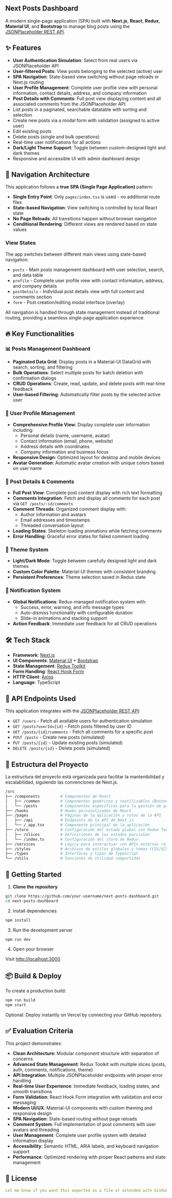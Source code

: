 ## Next Posts Dashboard

A modern single-page application (SPA) built with **Next.js**, **React**, **Redux**, **Material UI**, and **Bootstrap** to manage blog posts using the [JSONPlaceholder REST API](https://jsonplaceholder.typicode.com/guide/).

## ✨ Features

- **User Authentication Simulation**: Select from real users via JSONPlaceholder API
- **User-filtered Posts**: View posts belonging to the selected (active) user
- **SPA Navigation**: State-based view switching without page reloads or Next.js routing
- **User Profile Management**: Complete user profile view with personal information, contact details, address, and company information
- **Post Details with Comments**: Full post view displaying content and all associated comments from the JSONPlaceholder API
- List posts in a paginated, searchable datatable with sorting and selection
- Create new posts via a modal form with validation (assigned to active user)
- Edit existing posts
- Delete posts (single and bulk operations)
- Real-time user notifications for all actions
- **Dark/Light Theme Support**: Toggle between custom-designed light and dark themes
- Responsive and accessible UI with admin dashboard design

## 🧭 Navigation Architecture

This application follows a **true SPA (Single Page Application)** pattern:

- **Single Entry Point**: Only `pages/index.tsx` is used - no additional route files
- **State-based Navigation**: View switching is controlled by local React state
- **No Page Reloads**: All transitions happen without browser navigation
- **Conditional Rendering**: Different views are rendered based on state values

### View States

The app switches between different main views using state-based navigation:

- `posts` - Main posts management dashboard with user selection, search, and data table
- `profile` - Complete user profile view with contact information, address, and company details
- `postDetails` - Individual post details view with full content and comments section
- `form` - Post creation/editing modal interface (overlay)

All navigation is handled through state management instead of traditional routing, providing a seamless single-page application experience.

## 🔥 Key Functionalities

### 📊 Posts Management Dashboard

- **Paginated Data Grid**: Display posts in a Material-UI DataGrid with search, sorting, and filtering
- **Bulk Operations**: Select multiple posts for batch deletion with confirmation dialogs
- **CRUD Operations**: Create, read, update, and delete posts with real-time feedback
- **User-based Filtering**: Automatically filter posts by the selected active user

### 👤 User Profile Management

- **Comprehensive Profile View**: Display complete user information including:
  - Personal details (name, username, avatar)
  - Contact information (email, phone, website)
  - Address details with coordinates
  - Company information and business focus
- **Responsive Design**: Optimized layout for desktop and mobile devices
- **Avatar Generation**: Automatic avatar creation with unique colors based on user name

### 📝 Post Details & Comments

- **Full Post View**: Complete post content display with rich text formatting
- **Comments Integration**: Fetch and display all comments for each post via `GET /posts/:id/comments`
- **Comment Threads**: Organized comment display with:
  - Author information and avatars
  - Email addresses and timestamps
  - Threaded conversation layout
- **Loading States**: Skeleton loading animations while fetching comments
- **Error Handling**: Graceful error states for failed comment loading

### 🎨 Theme System

- **Light/Dark Mode**: Toggle between carefully designed light and dark themes
- **Custom Color Palette**: Material-UI themes with consistent branding
- **Persistent Preferences**: Theme selection saved in Redux state

### 🔔 Notification System

- **Global Notifications**: Redux-managed notification system with:
  - Success, error, warning, and info message types
  - Auto-dismiss functionality with configurable duration
  - Slide-in animations and stacking support
- **Action Feedback**: Immediate user feedback for all CRUD operations

## 🛠️ Tech Stack

- **Framework**: [Next.js](https://nextjs.org/)
- **UI Components**: [Material UI](https://mui.com/) + [Bootstrap](https://getbootstrap.com/)
- **State Management**: [Redux Toolkit](https://redux-toolkit.js.org/)
- **Form Handling**: [React Hook Form](https://react-hook-form.com/)
- **HTTP Client**: [Axios](https://axios-http.com/)
- **Language**: TypeScript

## 🔗 API Endpoints Used

This application integrates with the [JSONPlaceholder REST API](https://jsonplaceholder.typicode.com/):

- `GET /users` - Fetch all available users for authentication simulation
- `GET /posts?userId={id}` - Fetch posts filtered by user ID
- `GET /posts/{id}/comments` - Fetch all comments for a specific post
- `POST /posts` - Create new posts (simulated)
- `PUT /posts/{id}` - Update existing posts (simulated)
- `DELETE /posts/{id}` - Delete posts (simulated)

## 📁 Estructura del Proyecto

La estructura del proyecto está organizada para facilitar la mantenibilidad y escalabilidad, siguiendo las convenciones de Next.js.

```bash
/src
├── /components         # Componentes de React
│   ├── /common         # Componentes genéricos y reutilizables (Botones, Modales, etc.)
│   └── /posts          # Componentes específicos para la gestión de posts
├── /hooks              # Hooks personalizados de React
├── /pages              # Páginas de la aplicación y rutas de la API
│   ├── /api            # Endpoints de la API de Next.js
│   └── /_app.tsx       # Componente principal de la aplicación
├── /store              # Configuración del estado global con Redux Toolkit
│   ├── /slices         # Definiciones de los estados parciales
│   └── /index.ts       # Configuración del store de Redux
├── /services           # Lógica para interactuar con APIs externas (ej. JSONPlaceholder)
├── /styles             # Archivos de estilos globales y temas (CSS/SCSS)
├── /types              # Interfaces y tipos de TypeScript
└── /utils              # Funciones de utilidad compartidas
```

## 🚀 Getting Started

1. **Clone the repository**

```bash
git clone https://github.com/your-username/next-posts-dashboard.git
cd next-posts-dashboard
```

2. Install dependencies

```bash
npm install
```

3. Run the development server

```bash
npm run dev
```

4. Open your browser

Visit [http://localhost:3000](http://localhost:3000https:/)

## 📦 Build & Deploy

To create a production build:

```bash
npm run build
npm start
```

Optional: Deploy instantly on Vercel by connecting your GitHub repository.

## ✅ Evaluation Criteria

This project demonstrates:

- **Clean Architecture**: Modular component structure with separation of concerns
- **Advanced State Management**: Redux Toolkit with multiple slices (posts, auth, comments, notifications, theme)
- **API Integration**: Multiple JSONPlaceholder endpoints with proper error handling
- **Real-time User Experience**: Immediate feedback, loading states, and smooth transitions
- **Form Validation**: React Hook Form integration with validation and error messaging
- **Modern UI/UX**: Material-UI components with custom theming and responsive design
- **SPA Navigation**: State-based routing without page reloads
- **Comment System**: Full implementation of post comments with user avatars and threading
- **User Management**: Complete user profile system with detailed information display
- **Accessibility**: Semantic HTML, ARIA labels, and keyboard navigation support
- **Performance**: Optimized rendering with proper React patterns and state management

## 📄 License

```yaml
Let me know if you want this exported as a file or extended with GitHub badges, code snippets, or Vercel deployment instructions.
```
